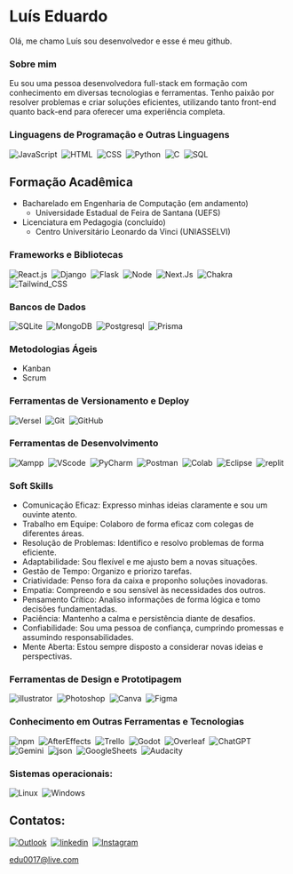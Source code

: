 
# Luís Eduardo
Olá, me chamo Luís sou desenvolvedor e esse é meu github.

### Sobre mim

Eu sou uma pessoa desenvolvedora full-stack em formação com conhecimento em diversas tecnologias e ferramentas. Tenho paixão por resolver problemas e criar soluções eficientes, utilizando tanto front-end quanto back-end para oferecer uma experiência completa.

### Linguagens de Programação e Outras Linguagens

![JavaScript](https://img.shields.io/badge/JavaScript-F7DF1E?style=for-the-badge&logo=javascript&logoColor=black)&nbsp;
![HTML](https://img.shields.io/badge/HTML5-E34F26?style=for-the-badge&logo=html5&logoColor=white)&nbsp;
![CSS](https://img.shields.io/badge/CSS3-1572B6?style=for-the-badge&logo=css3&logoColor=white)&nbsp;
![Python](https://img.shields.io/badge/Python-FFD43B?style=for-the-badge&logo=python&logoColor=blue)&nbsp;
![C](https://img.shields.io/badge/C-00569c?style=for-the-badge&logo=C&logoColor=white)&nbsp;
![SQL](https://img.shields.io/badge/SQL-000?style=for-the-badge&logo=&logoColor=white)&nbsp;

## Formação Acadêmica
- Bacharelado em Engenharia de Computação (em andamento)
  - Universidade Estadual de Feira de Santana (UEFS)
- Licenciatura em Pedagogia (concluído)
  - Centro Universitário Leonardo da Vinci (UNIASSELVI)

### Frameworks e Bibliotecas
![React.js](https://img.shields.io/badge/React-20232A?style=for-the-badge&logo=react&logoColor=61DAFB)&nbsp;
![Django](https://img.shields.io/badge/Django-092E20?style=for-the-badge&logo=django&logoColor=white)&nbsp;
![Flask](https://img.shields.io/badge/Flask-FFF?style=for-the-badge&logo=Flask&logoColor=blue)&nbsp;
![Node](https://img.shields.io/badge/Node%20js-339933?style=for-the-badge&logo=nodedotjs&logoColor=white)&nbsp;
![Next.Js](https://img.shields.io/badge/Next.js-fff?style=for-the-badge&logo=next.js&logoColor=black)&nbsp;
![Chakra](https://img.shields.io/badge/Chakra--UI-319795?style=for-the-badge&logo=chakra-ui&logoColor=white)&nbsp;
![Tailwind_CSS](https://img.shields.io/badge/Tailwind_CSS-06B6D4?style=for-the-badge&logo=tailwind-css&logoColor=white)&nbsp;

### Bancos de Dados

![SQLite](https://img.shields.io/badge/Sqlite-003B57?style=for-the-badge&logo=sqlite&logoColor=white)&nbsp;
![MongoDB](https://img.shields.io/badge/MongoDB-4EA94B?style=for-the-badge&logo=mongodb&logoColor=white)&nbsp;
![Postgresql](https://img.shields.io/badge/PostgreSQL-316192?style=for-the-badge&logo=postgresql&logoColor=white)&nbsp;
![Prisma](https://img.shields.io/badge/Prisma-3982CE?style=for-the-badge&logo=Prisma&logoColor=white)&nbsp;

### Metodologias Ágeis
- Kanban 
- Scrum

### Ferramentas de Versionamento e Deploy

![Versel](https://img.shields.io/badge/Vercel-000000?style=for-the-badge&logo=vercel&logoColor=white)&nbsp;
![Git](https://img.shields.io/badge/GIT-E44C30?style=for-the-badge&logo=git&logoColor=white)&nbsp;
![GitHub](https://img.shields.io/badge/GITHub-000?style=for-the-badge&logo=github&logoColor=white)&nbsp;

### Ferramentas de Desenvolvimento

![Xampp](https://img.shields.io/badge/Xampp-F37623?style=for-the-badge&logo=xampp&logoColor=white)&nbsp;
![VScode](https://img.shields.io/badge/vscode-4285F4?style=for-the-badge&logo=visualstudio&logoColor=white)&nbsp;
![PyCharm](https://img.shields.io/badge/PyCharm-ffd700?style=for-the-badge&logo=PyCharm&logoColor=blue)&nbsp;
![Postman](https://img.shields.io/badge/Postman-FF6C37?style=for-the-badge&logo=Postman&logoColor=white)&nbsp;
![Colab](https://img.shields.io/badge/Colab-F9AB00?style=for-the-badge&logo=googlecolab&color=525252)&nbsp;
![Eclipse](https://img.shields.io/badge/Eclipse-2C2255?style=for-the-badge&logo=eclipse&logoColor=white)&nbsp;
![replit](https://img.shields.io/badge/replit-667881?style=for-the-badge&logo=replit&logoColor=white)&nbsp;

### Soft Skills

- Comunicação Eficaz: Expresso minhas ideias claramente e sou um ouvinte atento.
- Trabalho em Equipe: Colaboro de forma eficaz com colegas de diferentes áreas.
- Resolução de Problemas: Identifico e resolvo problemas de forma eficiente.
- Adaptabilidade: Sou flexível e me ajusto bem a novas situações.
- Gestão de Tempo: Organizo e priorizo tarefas.
- Criatividade: Penso fora da caixa e proponho soluções inovadoras.
- Empatia: Compreendo e sou sensível às necessidades dos outros.
- Pensamento Crítico: Analiso informações de forma lógica e tomo decisões fundamentadas.
- Paciência: Mantenho a calma e persistência diante de desafios.
- Confiabilidade: Sou uma pessoa de confiança, cumprindo promessas e assumindo responsabilidades.
- Mente Aberta: Estou sempre disposto a considerar novas ideias e perspectivas.
  
### Ferramentas de Design e Prototipagem

![illustrator](https://img.shields.io/badge/Adobe%20Illustrator-FF9A00?style=for-the-badge&logo=adobe%20illustrator&logoColor=white)&nbsp;
![Photoshop](https://img.shields.io/badge/Adobe%20Photoshop-31A8FF?style=for-the-badge&logo=Adobe%20Photoshop&logoColor=black)&nbsp;
![Canva](https://img.shields.io/badge/Canva-%2300C4CC.svg?&style=for-the-badge&logo=Canva&logoColor=white)&nbsp;
![Figma](https://img.shields.io/badge/Figma-F24E1E?style=for-the-badge&logo=figma&logoColor=white)&nbsp;

### Conhecimento em Outras Ferramentas e Tecnologias

![npm](https://img.shields.io/badge/npm-CB3837?style=for-the-badge&logo=npm&logoColor=white)&nbsp;
![AfterEffects](https://img.shields.io/badge/Adobe%20after%20affects-CF96FD?style=for-the-badge&logo=Adobe%20after%20effects&logoColor=393665)&nbsp;
![Trello](https://img.shields.io/badge/Trello-0052CC?style=for-the-badge&logo=trello&logoColor=white)&nbsp;
![Godot](https://img.shields.io/badge/Godot-478CBF?style=for-the-badge&logo=GodotEngine&logoColor=white)&nbsp;
![Overleaf](https://img.shields.io/badge/Overleaf-47A141?style=for-the-badge&logo=Overleaf&logoColor=white)&nbsp;
![ChatGPT](https://img.shields.io/badge/ChatGPT-74aa9c?style=for-the-badge&logo=openai&logoColor=white)&nbsp;
![Gemini](https://img.shields.io/badge/Gemini-8E75B2?style=for-the-badge&logo=googlebard&logoColor=fff)&nbsp;
![json](https://img.shields.io/badge/json-5E5C5C?style=for-the-badge&logo=json&logoColor=white)&nbsp;
![GoogleSheets](https://img.shields.io/badge/Google%20Sheets-34A853?style=for-the-badge&logo=google-sheets&logoColor=white)&nbsp;
![Audacity](https://img.shields.io/badge/Audacity-0000CC?style=for-the-badge&logo=audacity&logoColor=white)&nbsp;

### Sistemas operacionais:

![Linux](https://img.shields.io/badge/Linux-FCC624?style=for-the-badge&logo=linux&logoColor=black)&nbsp;
![Windows](https://img.shields.io/badge/Windows-0078D6?style=for-the-badge&logo=windows&logoColor=white)&nbsp;

## Contatos:
[![Outlook](https://img.shields.io/badge/Outlook-0078D4?style=for-the-badge&logo=microsoft-outlook&logoColor=white)](https://is.gd/iY5sVC)&nbsp;
[![linkedin](https://img.shields.io/badge/linkedin-097cba?style=for-the-badge&logo=linkedin&logoColor=white)](https://www.linkedin.com/in/luis-eduardo-leite-azevedo/)&nbsp;
[![Instagram](https://img.shields.io/badge/Instagram-E4405F?style=for-the-badge&logo=instagram&logoColor=white)](https://www.instagram.com/duasck/)

edu0017@live.com

